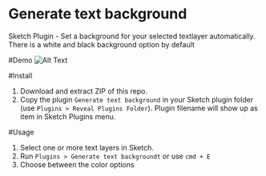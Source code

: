# Generate text background
Sketch Plugin - Set a background for your selected textlayer automatically.
There is a white and black background option by default

#Demo
![Alt Text](http://i.imgur.com/zRMQm4j.gif)

#Install
1. Download and extract ZIP of this repo.
2. Copy the plugin ``Generate text background`` in your Sketch plugin folder (use ``Plugins > Reveal Plugins Folder``).
Plugin filename will show up as item in Sketch Plugins menu.
  
#Usage
1. Select one or more text layers in Sketch. 
2. Run ``Plugins > Generate text backgroundt`` or use ``cmd + E``
3. Choose between the color options
